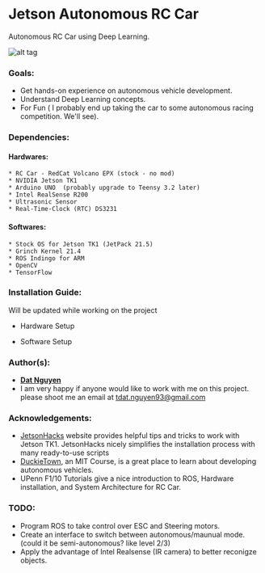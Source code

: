 # Jetson Autonomous RC Car

Autonomous RC Car using Deep Learning.

![alt tag](https://github.com/dat-ai/jetson-car/raw/master/docs/img/jetson-car.jpg)

### Goals:
* Get hands-on experience on autonomous vehicle development.
* Understand Deep Learning concepts.
* For Fun ( I probably end up taking the car to some autonomous racing competition. We'll see).

### Dependencies:
#### Hardwares:

	* RC Car - RedCat Volcano EPX (stock - no mod)
	* NVIDIA Jetson TK1
	* Arduino UNO  (probably upgrade to Teensy 3.2 later)
	* Intel RealSense R200
	* Ultrasonic Sensor
	* Real-Time-Clock (RTC) DS3231

#### Softwares:

	* Stock OS for Jetson TK1 (JetPack 21.5)
	* Grinch Kernel 21.4
	* ROS Indingo for ARM
	* OpenCV
	* TensorFlow

### Installation Guide:
Will be updated while working on the project

 * Hardware Setup
 
 * Software Setup


### Author(s):
* [**Dat Nguyen**](https://github.com/dat-ai)
* I am very happy if anyone would like to work with me on this project. please shoot me an email at tdat.nguyen93@gmail.com

### Acknowledgements:
* [JetsonHacks](http://www.jetsonhacks.com/) website provides helpful tips and tricks to work with Jetson TK1. JetsonHacks nicely simplifies the installation process with many ready-to-use scripts
* [DuckieTown](http://duckietown.mit.edu), an MIT Course,  is a great place to learn about developing autonomous vehicles.
* UPenn F1/10 Tutorials give a nice introduction to ROS, Hardware installation, and System Architecture for RC Car.

### TODO:
* Program ROS to take control over ESC and Steering motors.
* Create an interface to switch between autonomous/maunual mode. (could it be semi-autonomous? like level 2/3)
* Apply the advantage of Intel Realsense (IR camera) to better reconigze objects.

